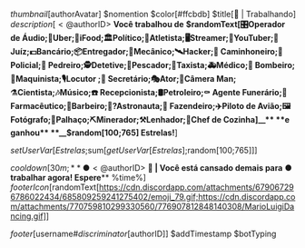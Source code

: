 $thumbnail[$authorAvatar]
$nomention
$color[#ffcbdb]
$title[💼 | Trabalhando]
$description[
<@$authorID> **Você trabalhou de** **__$randomText[🎛Operador de Áudio;🚗Uber;🛵iFood;🏛Político;🏃Atletista;🖥Streamer;🔴YouTuber;💼Juíz;💵Bancário;📦Entregador;🔧Mecânico;🛰Hacker;🚚 Caminhoneiro;👮Policial;👷 Pedreiro;🕵️Detetive;🐳Pescador;🚖Taxista;🚑Médico;🚒 Bombeiro;🚂Maquinista;🎙Locutor ;📠 Secretário;🎭Ator;🎥Câmera Man; ⚗️Cientista;🎶Músico;☎️ Recepcionista;🛢Petroleiro;⚰️ Agente Funerário;💊Farmacêutico;💈Barbeiro;🚀?Astronauta;🚜 Fazendeiro;✈️Piloto de Avião;🖼️Fotógrafo;🤹Palhaço;⛏Minerador;⚒️Lenhador;🔪Chef de Cozinha]__** **e ganhou** **__$random[100;765] Estrelas!__**]

$setUserVar[Estrelas ;$sum[$getUserVar[Estrelas];$random[100;765]]]

$cooldown[30m;**● <@$authorID> __💼 | Você está cansado demais para__ ● __trabalhar agora! Espere__** %time%]
$footerIcon[$randomText[https://cdn.discordapp.com/attachments/679067296786022434/685809259241275402/emoji_79.gif;https://cdn.discordapp.com/attachments/770759810299330560/776907812848140308/MarioLuigiDancing.gif]]

$footer[$username#$discriminator[$authorID]]
$addTimestamp
$botTyping

